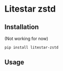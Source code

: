 # Litestar zstd

## Installation

(Not working for now)
```shell
pip install litestar-zstd
```

## Usage